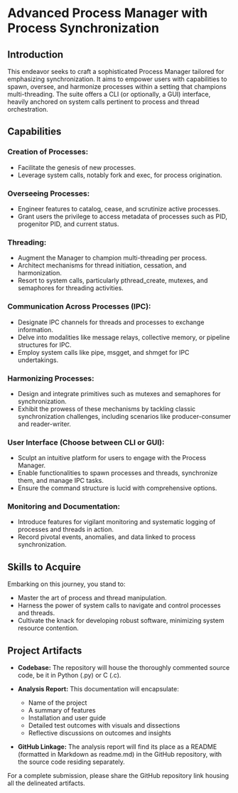 # Advanced Process Manager with Process Synchronization

## Introduction

This endeavor seeks to craft a sophisticated Process Manager tailored for emphasizing synchronization. It aims to empower users with capabilities to spawn, oversee, and harmonize processes within a setting that champions multi-threading. The suite offers a CLI (or optionally, a GUI) interface, heavily anchored on system calls pertinent to process and thread orchestration.

## Capabilities

### Creation of Processes:
- Facilitate the genesis of new processes.
- Leverage system calls, notably fork and exec, for process origination.

### Overseeing Processes:
- Engineer features to catalog, cease, and scrutinize active processes.
- Grant users the privilege to access metadata of processes such as PID, progenitor PID, and current status.

### Threading:
- Augment the Manager to champion multi-threading per process.
- Architect mechanisms for thread initiation, cessation, and harmonization.
- Resort to system calls, particularly pthread_create, mutexes, and semaphores for threading activities.

### Communication Across Processes (IPC):
- Designate IPC channels for threads and processes to exchange information.
- Delve into modalities like message relays, collective memory, or pipeline structures for IPC.
- Employ system calls like pipe, msgget, and shmget for IPC undertakings.

### Harmonizing Processes:
- Design and integrate primitives such as mutexes and semaphores for synchronization.
- Exhibit the prowess of these mechanisms by tackling classic synchronization challenges, including scenarios like producer-consumer and reader-writer.

### User Interface (Choose between CLI or GUI):
- Sculpt an intuitive platform for users to engage with the Process Manager.
- Enable functionalities to spawn processes and threads, synchronize them, and manage IPC tasks.
- Ensure the command structure is lucid with comprehensive options.

### Monitoring and Documentation:
- Introduce features for vigilant monitoring and systematic logging of processes and threads in action.
- Record pivotal events, anomalies, and data linked to process synchronization.

## Skills to Acquire

Embarking on this journey, you stand to:
- Master the art of process and thread manipulation.
- Harness the power of system calls to navigate and control processes and threads.
- Cultivate the knack for developing robust software, minimizing system resource contention.

## Project Artifacts

- **Codebase:** The repository will house the thoroughly commented source code, be it in Python (.py) or C (.c).
  
- **Analysis Report:** This documentation will encapsulate:
  - Name of the project
  - A summary of features
  - Installation and user guide
  - Detailed test outcomes with visuals and dissections
  - Reflective discussions on outcomes and insights

- **GitHub Linkage:** The analysis report will find its place as a README (formatted in Markdown as readme.md) in the GitHub repository, with the source code residing separately.

For a complete submission, please share the GitHub repository link housing all the delineated artifacts.
